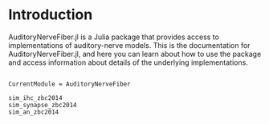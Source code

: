 # Introduction

AuditoryNerveFiber.jl is a Julia package that provides access to implementations of auditory-nerve models. 
This is the documentation for AuditoryNerveFiber.jl, and here you can learn about how to use the package and access information about details of the underlying implementations.

```@contents
```

```@meta
CurrentModule = AuditoryNerveFiber
```

```@docs
sim_ihc_zbc2014
sim_synapse_zbc2014
sim_an_zbc2014
```